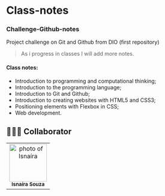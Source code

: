 # Class-notes

### Challenge-Github-notes
Project challenge on Git and Github from DIO (first repository)

>As i progress in classes I will add more notes.



#### Class notes: 

- Introduction to programming and computational thinking;
- Introduction to the programming language;
- Introduction to Git and Github;
- Introduction to creating websites with HTML5 and CSS3;
- Positioning elements with Flexbox in CSS;
- Web development.


## 🤝👩🏻 Collaborator


<table>
  <tr>
    <td align="center">
      <a href="#">
        <img src="https://avatars.githubusercontent.com/u/95285602?s=400&u=ed631ca82ce931b1f23877b14b677c651db231b6&v=4" width="100px;" alt="photo of Isnaíra"/><br>
        <sub>
          <b>Isnaíra Souza</b>
        </sub>
      </a>
    </td>
    
</table>
